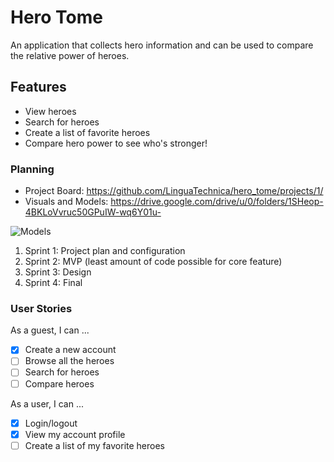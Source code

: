 # Hero Tome

An application that collects hero information and can be used to compare the relative power of heroes.


## Features

* View heroes
* Search for heroes
* Create a list of favorite heroes
* Compare hero power to see who's stronger!


### Planning

- Project Board: https://github.com/LinguaTechnica/hero_tome/projects/1/
- Visuals and Models: https://drive.google.com/drive/u/0/folders/1SHeop-4BKLoVvruc50GPuIW-wq6Y01u-

![Models](https://i.imgur.com/FKSgcxr.jpg)

1. Sprint 1: Project plan and configuration 
2. Sprint 2: MVP (least amount of code possible for core feature)
3. Sprint 3: Design
4. Sprint 4: Final


### User Stories

As a guest, I can ...
- [x] Create a new account
- [ ] Browse all the heroes
- [ ] Search for heroes
- [ ] Compare heroes

As a user, I can ...
- [x] Login/logout
- [x] View my account profile
- [ ] Create a list of my favorite heroes
